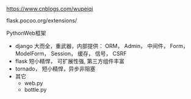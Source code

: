 https://www.cnblogs.com/wupeiqi

flask.pocoo.org/extensions/

PythonWeb框架
- django 大而全，重武器，内部提供： ORM， Admin， 中间件， Form， ModelForm， Session， 缓存， 信号， CSRF
- flask 短小精悍， 可扩展性强, 第三方组件丰富
- tornado， 短小精悍，异步非阻塞
- 其它
   - web.py
   - bottle.py